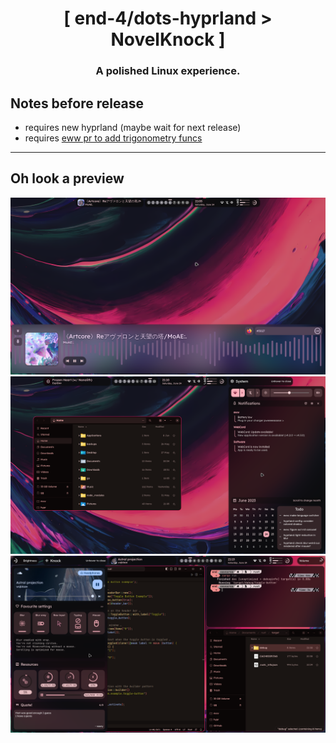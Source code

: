 <div align="center">
    <h1>[ end-4/dots-hyprland > NovelKnock ]</h1>
    <h3> A polished Linux experience. </h3>
</div>

## Notes before release
- requires new hyprland (maybe wait for next release)
- requires [eww pr to add trigonometry funcs](https://github.com/elkowar/eww/pull/823)
---

## Oh look a preview
![end-4/dots-hyprland](./assets/novelknock-3.png)
![end-4/dots-hyprland](./assets/novelknock-4.png)
![end-4/dots-hyprland](./assets/novelknock-5.png)
